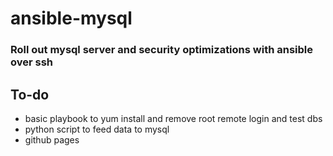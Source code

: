# ansible-mysql
### Roll out mysql server and security optimizations with ansible over ssh

To-do
-----

* basic playbook to yum install and remove root remote login and test dbs
* python script to feed data to mysql
* github pages 
